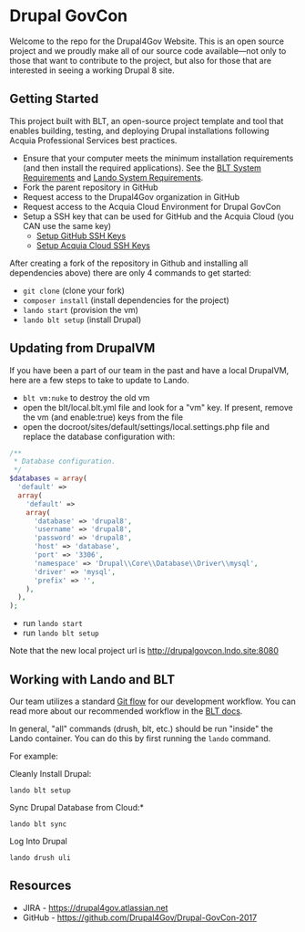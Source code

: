 # Drupal GovCon
Welcome to the repo for the Drupal4Gov Website. This is an open source project and we proudly make all of our source code available—not only to those that want to contribute to the project, but also for those that are interested in seeing a working Drupal 8 site.

## Getting Started

This project built with BLT, an open-source project template and tool that enables building, testing, and deploying Drupal installations following Acquia Professional Services best practices.

* Ensure that your computer meets the minimum installation requirements (and then install the required applications). See the [BLT System Requirements](https://docs.acquia.com/blt/install/) and [Lando System Requirements](https://docs.lando.dev/basics/installation.html).
* Fork the parent repository in GitHub
* Request access to the Drupal4Gov organization in GitHub 
* Request access to the Acquia Cloud Environment for Drupal GovCon
* Setup a SSH key that can be used for GitHub and the Acquia Cloud (you CAN use the same key)
    * [Setup GitHub SSH Keys](https://help.github.com/articles/adding-a-new-ssh-key-to-your-github-account/)
    * [Setup Acquia Cloud SSH Keys](https://docs.acquia.com/acquia-cloud/ssh/generate)

After creating a fork of the repository in Github and installing all dependencies above) there are only 4 commands to get started:

* `git clone` (clone your fork)
* `composer install` (install dependencies for the project)
* `lando start` (provision the vm)
* `lando blt setup` (install Drupal)

## Updating from DrupalVM

If you have been a part of our team in the past and have a local DrupalVM, here are a few steps to take to update to Lando.

* `blt vm:nuke` to destroy the old vm
* open the blt/local.blt.yml file and look for a "vm" key. If present, remove the vm (and enable:true) keys from the file
* open the docroot/sites/default/settings/local.settings.php file and replace the database configuration with:

```php
/**
 * Database configuration.
 */
$databases = array(
  'default' =>
  array(
    'default' =>
    array(
      'database' => 'drupal8',
      'username' => 'drupal8',
      'password' => 'drupal8',
      'host' => 'database',
      'port' => '3306',
      'namespace' => 'Drupal\\Core\\Database\\Driver\\mysql',
      'driver' => 'mysql',
      'prefix' => '',
    ),
  ),
);
```

* run `lando start`
* run `lando blt setup`

Note that the new local project url is http://drupalgovcon.lndo.site:8080

## Working with Lando and BLT

Our team utilizes a standard [Git flow](https://www.atlassian.com/git/tutorials/comparing-workflows/gitflow-workflow) for our development workflow. You can read more about our recommended workflow in the [BLT docs](https://docs.acquia.com/blt/developer/dev-workflow/#workflow-example-local-development).

In general, "all" commands (drush, blt, etc.) should be run "inside" the Lando container. You can do this by first running the `lando` command. 

For example:

Cleanly Install Drupal:

`lando blt setup` 

Sync Drupal Database from Cloud:*

`lando blt sync`

Log Into Drupal

`lando drush uli`

## Resources

* JIRA - https://drupal4gov.atlassian.net
* GitHub - https://github.com/Drupal4Gov/Drupal-GovCon-2017

